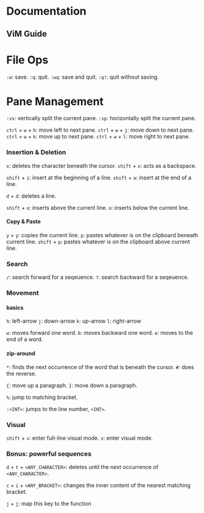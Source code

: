 # Documentation

## ViM Guide


# File Ops

`:w`: save.
`:q`: quit.
`:wq`: save and quit.
`:q!`: quit without saving.


# Pane Management

`:vs`: vertically split the current pane.
`:sp`: horizontally split the current pane.

`ctrl` + `w` + `h`: move left to next pane.
`ctrl` + `w` + `j`: move down to next pane.
`ctrl` + `w` + `k`: move up to next pane.
`ctrl` + `w` + `l`: move right to next pane.


### Insertion & Deletion

`x`: deletes the character beneath the cursor.
`shift` + `x`: acts as a backspace.

`shift` + `i`: insert at the beginning of a line.
`shift` + `a`: insert at the end of a line.

`d` + `d`: deletes a line.

`shift` + `o`: inserts above the current line.
`o`: inserts below the current line.

#### Copy & Paste
`y` + `y`: copies the current line.
`p`: pastes whatever is on the clipboard beneath current line.
`shift` + `p`: pastes whatever is on the clipboard above current line.


### Search

`/`: search forward for a seqeuence.
`?`: search backward for a seqeuence.


### Movement

#### basics

`h`: left-arrow
`j`: down-arrow
`k`: up-arrow
`l`: right-arrow

`w`: moves forward one word.
`b`: moves backward one word.
`e`: moves to the end of a word.


#### zip-around

`*`: finds the next occurrence of the word that is beneath the cursor.
`#`: does the reverse.

`{`: move up a paragraph.
`}`: move down a paragraph.

`%`: jump to matching bracket.

`:<INT>`: jumps to the line number, `<INT>`.


### Visual
`shift` + `v`: enter full-line visual mode.
`v`: enter visual mode.


### Bonus: powerful sequences

`d` + `t` + `<ANY_CHARACTER>`: deletes until the next occurrence of
`<ANY_CHARACTER>`.

`c` + `i` + `<ANY_BRACKET>`: changes the inner content of the nearest
matching bracket.

`j` + `j`: map this key to the <Esc> function


